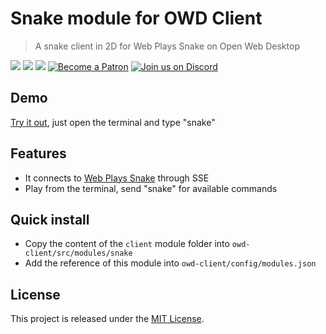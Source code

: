# Snake module for OWD Client
> A snake client in 2D for Web Plays Snake on Open Web Desktop

<p>
    <a href="https://github.com/owdproject/owd-client/blob/master/LICENSE"><img src="https://img.shields.io/badge/license-MIT-green.svg" /></a>
    <a href="https://github.com/owdproject/owd-client"><img src="https://img.shields.io/badge/owd-client-3A9CB6" /></a>
    <a href="https://github.com/topics/owd-modules"><img src="https://img.shields.io/badge/owd-modules-888" /></a>
    <a href="https://hacklover.net/patreon"><img src="https://img.shields.io/badge/become-a%20patron-orange" alt="Become a Patron" /></a>
    <a href="https://hacklover.net/discord"><img src="https://img.shields.io/badge/chat-on%20discord-7289da.svg" alt="Join us on Discord" /></a>
</p>

## Demo
[Try it out](https://hacklover.net), just open the terminal and type "snake"

## Features
- It connects to [Web Plays Snake](https://snake.hacklover.net) through SSE
- Play from the terminal, send "snake" for available commands

## Quick install
- Copy the content of the `client` module folder into `owd-client/src/modules/snake`
- Add the reference of this module into `owd-client/config/modules.json` 

## License
This project is released under the [MIT License](LICENSE).